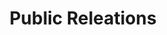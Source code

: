 ---
layout: committee
permalink: /committee/public-releations

title: Public Releations

topcornerimage: /assets/committee/electrical/rioAndMotors.JPG
toprighttitle: "Electrical And Controls Systems"
toprighttext: "Electrical and Controls interface the hardware with the software on the robot"

middlelefttitle: "Middle Left Title"
middlelefttext: "lorem ipsum dolor sit amor"
middlerightimage: /assets/committee/electrical/writingDocumentation.JPG

bottomleftimage: /assets/committee/electrical/frc-control-system-layout-rev.svg
bottomrighttitle: "Bottom Right Title"
bottomrighttext: "qui est unde deus"

resources:
    - name: WPILib Electrical Quickstart
      link: https://docs.wpilib.org/en/stable/docs/zero-to-robot/step-1/intro-to-frc-robot-wiring.html
    - name: 2023 Electrical Documentation
      link: /assets/2023/techBinder.pdf

---